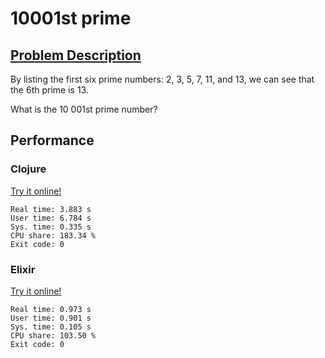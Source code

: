 # 10001st prime

## [Problem Description](https://projecteuler.net/problem=7)

By listing the first six prime numbers: 2, 3, 5, 7, 11, and 13, we can see that the 6th prime is 13.

What is the 10 001st prime number?

## Performance

### Clojure

[Try it online!](https://tio.run/##dVDLTsMwELznK0ZCldYiQNIKkIhoJe6cOVQcTLppDa5T7G1Jvz5sH0gcmpUP1szszuzWvv3cRu77qsLLHt4lcWEJWTEaF5MguQ6b6NaMsF1/cExPGOeY5LjP8ZijLHPYsECpyA@jtgGJWfutHIc8yOrc7pKKbrOq0oe3A6/IQVIWKIpSrf7bzLKMFtyEEzjDvHsH1TYxugyXq0RjfeIhegyJ20GWeMdxPxuicUWhFdAzKPIaHUYGhTGDcoo2LFk9yYUa9Gplddf4to3nf/qOgs6cKvvbNbV@x5jrpjfTqbYKRyus3tcYYWwwuWxIjfMqPZ9qQCP2i6E2td5bzz2QnbxNcoxEmxhAx0TG9P0v)

```
Real time: 3.883 s
User time: 6.784 s
Sys. time: 0.335 s
CPU share: 183.34 %
Exit code: 0
```

### Elixir

[Try it online!](https://tio.run/##ZZDNSsQwFIX3fYo7COUGa5p2IwxYVy5cKfgAkqF3nGCS1vyMXfjuNaTEH2YVcs6557sJabUot65XuzZ61x6UbcmegbJcjXQ00xg1wbObDpqMELcwThVAcmZQ/nV2yhD2rEnyHoKLdGEuDD5PZGGBAfptGuDBRsOl1veIPeduinbEvZHhxP2HC2mGpcqjRcvgZgBHBpcG0mV3BwLIjiy1pKMqtDey5GSgjemRFdBLcCQNVyHb2DdQY91dd4xl@2soiaPSKYP1z971lvmlgJ/0mUrxBbH05acF@U7YCSG6/7qRC5bW3Pz4xOcY/J8P5hlTres3)

```
Real time: 0.973 s
User time: 0.901 s
Sys. time: 0.105 s
CPU share: 103.50 %
Exit code: 0
```
